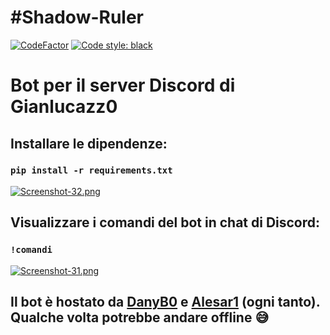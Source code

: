 # #Shadow-Ruler
[![CodeFactor](https://www.codefactor.io/repository/github/danyb0/shadow-ruler/badge)](https://www.codefactor.io/repository/github/danyb0/shadow-ruler)
[![Code style: black](https://img.shields.io/badge/code%20style-black-000000.svg)](https://github.com/psf/black)
# Bot per il server Discord di Gianlucazz0

## Installare le dipendenze:
### `pip install -r requirements.txt`
[![Screenshot-32.png](https://i.postimg.cc/k5Y9mKts/Screenshot-32.png)](https://postimg.cc/qtKWctw6)

## Visualizzare i comandi del bot in chat di Discord:
### `!comandi`
[![Screenshot-31.png](https://i.postimg.cc/zGcNKq2G/Screenshot-31.png)](https://postimg.cc/MnVg8J8C)

## Il bot è hostato da [DanyB0](https://github.com/DanyB0) e [Alesar1](https://github.com/Alesar1) (ogni tanto). Qualche volta potrebbe andare offline :sweat_smile:

